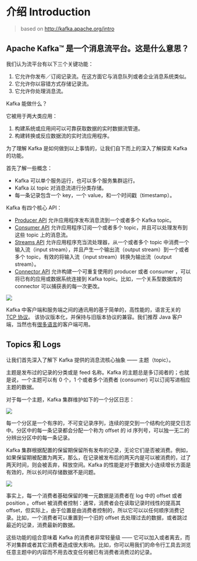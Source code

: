 # 介绍 Introduction

> based on http://kafka.apache.org/intro

## Apache Kafka™ 是一个消息流平台。这是什么意思？

我们认为流平台有以下三个关键功能：

1. 它允许你发布／订阅记录流。在这方面它与消息队列或者企业消息系统类似。
2. 它允许你以容错方式存储记录流。
3. 它允许你处理消息流。

Kafka 能做什么？

它被用于两大类应用：

1. 构建系统或应用间可以可靠获取数据的实时数据流管道。
2. 构建转换或反应数据流的实时流应用程序。

为了理解 Kafka 是如何做到以上事情的，让我们自下而上的深入了解探索 Kafka 的功能。

首先了解一些概念：

- Kafka 可以单个服务运行，也可以多个服务集群运行。
- Kafka 以 topic 对消息流进行分类存储。
- 每一条记录包含一个 key，一个 value，和一个时间戳（timestamp）。

Kafka 有四个核心 API：

- [Producer API](http://kafka.apache.org/documentation.html#producerapi) 允许应用程序发布消息流到一个或者多个 Kafka topic。
- [Consumer API](http://kafka.apache.org/documentation.html#consumerapi) 允许应用程序订阅一个或者多个 topic，并且可以处理发布到这些 topic 上的消息流。
- [Streams API](http://kafka.apache.org/documentation/streams) 允许应用程序充当流处理器，从一个或者多个 topic 中消费一个输入流（input stream），并且产生一个输出流（output stream）到一个或者多个 topic，有效的将输入流（input stream）转换为输出流（output stream）。
- [Connector API](http://kafka.apache.org/documentation.html#connect) 允许构建一个可重复使用的 producer 或者 consumer ，可以将已有的应用或数据系统连接到 Kafka topic。比如，一个关系型数据库的 connector 可以捕获表的每一次更改。

![](http://kafka.apache.org/0102/images/kafka-apis.png)

Kafka 中客户端和服务端之间的通讯用的基于简单的，高性能的，语言无关的 [TCP 协议](https://kafka.apache.org/protocol.html)。 该协议版本化，并保持与旧版本协议的兼容。我们推荐 Java 客户端，当然也有[很多语言](https://cwiki.apache.org/confluence/display/KAFKA/Clients)的客户端可用。

## Topics 和 Logs

让我们首先深入了解下 Kafka 提供的消息流核心抽象 —— 主题（topic）。

主题是发布过的记录的分类或是 feed 名称。Kafka 的主题总是多订阅者的；也就是说，一个主题可以有 0 个，1 个或者多个消费者 (consumer) 可以订阅写进相应主题的数据。

对于每一个主题，Kafka 集群维护如下的一个分区日志：

![](http://kafka.apache.org/0102/images/log_anatomy.png)

每一个分区是一个有序的，不可变记录序列，连续的提交到一个结构化的提交日志中。分区中的每一条记录都会分配一个称为 offset 的 id 序列号，可以独一无二的分辨出分区中的每一条记录。

Kafka 集群根据配置的保留期保留所有发布的记录，无论它们是否被消费。例如，如果保留期被配置为两天，那么，在记录被发布后的两天内是可以被消费的，过了两天时间，则会被丢弃，释放空间。Kafka 的性能是对于数据大小连续增长方面是有效的，所以长时间存储数据不是问题。

![](http://kafka.apache.org/0102/images/log_consumer.png)

事实上，每一个消费者基础保留的唯一元数据是消费者在 log 中的 offset 或者 position 。offset 被消费者控制：通常，消费者会在读取记录时线性的提高其 offset，但实际上，由于位置是由消费者控制的，所以它可以以任何顺序消费记录。比如，一个消费者可以重置到一个旧的 offset 去处理过去的数据，或者跳过最近的记录，消费最新的数据。

这些功能的组合意味着 Kafka 的消费者非常轻量级 —— 它可以加入或者离去，而不对集群或者其它消费者造成很大影响。比如，你可以用我们的命令行工具去浏览任意主题中的内容而不用去改变任何被已有消费者消费过的记录。
